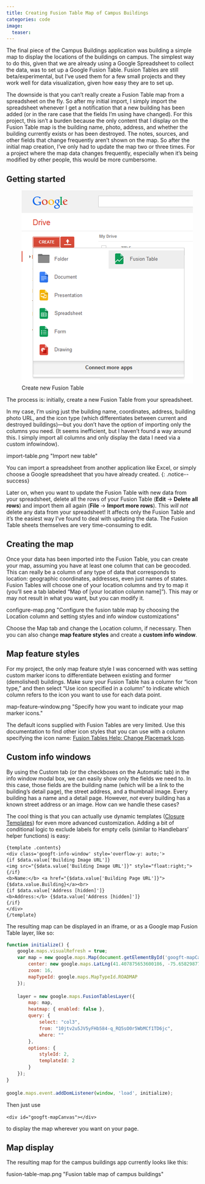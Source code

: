```yaml
---
title: Creating Fusion Table Map of Campus Buildings
categories: code
image:
  teaser: 
---
```


The final piece of the Campus Buildings application was building a simple map to display the locations of the buildings on campus. The simplest way to do this, given that we are already using a Google Spreadsheet to collect the data, was to set up a Google Fusion Table. Fusion Tables are still beta/experimental, but I’ve used them for a few small projects and they work well for data visualization, given how easy they are to set up.

The downside is that you can’t really create a Fusion Table map from a spreadsheet on the fly. So after my initial import, I simply import the spreadsheet whenever I get a notification that a new building has been added (or in the rare case that the fields I’m using have changed). For this project, this isn’t a burden because the only content that I display on the Fusion Table map is the building name, photo, address, and whether the building currently exists or has been destroyed. The notes, sources, and other fields that change frequently aren’t shown on the map. So after the initial map creation, I’ve only had to update the map two or three times. For a project where the map data changes frequently, especially when it’s being modified by other people, this would be more cumbersome.

## Getting started

<figure>
  <img src="/images/code/google-drive.png" title="Create new Fusion Table" style="max-width: 449px;">
  <figcaption>Create new Fusion Table</figcaption>
</figure>

The process is: initially, create a new Fusion Table from your spreadsheet.

In my case, I’m using just the building name, coordinates, address, building photo URL, and the icon type (which differentiates between current and destroyed buildings)—but you don’t have the option of importing only the columns you need. (It seems inefficient, but I haven’t found a way around this. I simply import all columns and only display the data I need via a custom infowindow).

import-table.png "Import new table"

You can import a spreadsheet from another application like Excel, or simply choose a Google spreadsheet that you have already created.
{: .notice--success}

Later on, when you want to update the Fusion Table with new data from your spreadsheet, delete all the rows of your Fusion Table (**Edit** → **Delete all rows**) and import them all again (**File** → **Import more rows**). This *will not* delete any data from your spreadsheet! It affects only the Fusion Table and it’s the easiest way I’ve found to deal with updating the data. The Fusion Table sheets themselves are very time-consuming to edit.

## Creating the map

Once your data has been imported into the Fusion Table, you can create your map, assuming you have at least one column that can be geocoded. This can really be a column of any type of data that corresponds to location: geographic coordinates, addresses, even just names of states. Fusion Tables will choose one of your location columns and try to map it (you’ll see a tab labeled “Map of [your location column name]”). This may or may not result in what you want, but you can modify it.

configure-map.png "Configure the fusion table map by choosing the Location column and setting styles and info window customizations"

Choose the Map tab and change the Location column, if necessary. Then you can also change **map feature styles** and create a **custom info window**.

## Map feature styles

For my project, the only map feature style I was concerned with was setting custom marker icons to differentiate between existing and former (demolished) buildings. Make sure your Fusion Table has a column for “icon type,” and then select “Use icon specified in a column” to indicate which column refers to the icon you want to use for each data point.

map-feature-window.png "Specify how you want to indicate your map marker icons."

The default icons supplied with Fusion Tables are very limited. Use this documentation to find other icon styles that you can use with a column specifying the icon name: [Fusion Tables Help: Change Placemark Icon](https://support.google.com/fusiontables/answer/2679986).

## Custom info windows

By using the Custom tab (or the checkboxes on the Automatic tab) in the info window modal box, we can easily show only the fields we need to. In this case, those fields are the building name (which will be a link to the building’s detail page), the street address, and a thumbnail image. Every building has a name and a detail page. However, *not* every building has a known street address or an image. How can we handle these cases?

The cool thing is that you can actually use dynamic templates ([Closure Templates](https://developers.google.com/closure/templates/docs/concepts)) for even more advanced customization. Adding a bit of conditional logic to exclude labels for empty cells (similar to Handlebars’ helper functions) is easy:


```
{template .contents}
<div class='googft-info-window' style='overflow-y: auto;'>
{if $data.value['Building Image URL']}
<img src="{$data.value['Building Image URL']}" style="float:right;">
{/if}
<b>Name:</b> <a href="{$data.value['Building Page URL']}">{$data.value.Building}</a><br>
{if $data.value['Address [hidden]']}
<b>Address:</b> {$data.value['Address [hidden]']}
{/if}
</div>
{/template}
```

The resulting map can be displayed in an iframe, or as a Google map Fusion Table layer, like so:

```javascript
function initialize() {
    google.maps.visualRefresh = true;
    var map = new google.maps.Map(document.getElementById('googft-mapCanvas'), {
        center: new google.maps.LatLng(41.407875653600186, -75.65829877536014),
        zoom: 16,
        mapTypeId: google.maps.MapTypeId.ROADMAP
    });

    layer = new google.maps.FusionTablesLayer({
        map: map,
        heatmap: { enabled: false },
        query: {
            select: "col3",
            from: "10jtv2u5JV5yFHb584-q_RQ5sO0r5WbMCf1TD6jc",
            where: ""
        },
        options: {
            styleId: 2,
            templateId: 2
        }
    });
}

google.maps.event.addDomListener(window, 'load', initialize);
```

Then just use

`<div id="googft-mapCanvas"></div>`

to display the map wherever you want on your page.

## Map display

The resulting map for the campus buildings app currently looks like this:

fusion-table-map.png "Fusion table map of campus buildings"









